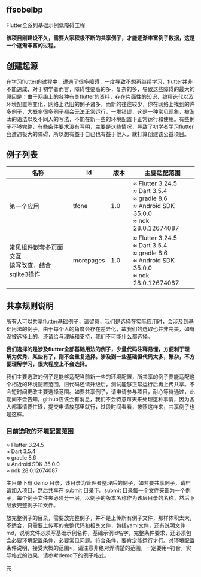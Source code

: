 ## ffsobelbp
Flutter全系列基础示例低障碍工程

<b>该项目刚建设不久，需要大家积极不断的共享例子，才能逐渐丰富例子数据，这是一个逐渐丰富的过程。</b>


## 创建起源
在学习flutter的过程中，遭遇了很多障碍，一度导致不想再继续学习，flutter并非不能速成，对于初学者而言，障碍性要高的多，复杂的多，导致这些障碍的最大的原因是：由于网络上的各种有关flutter的资料，存在片面性的知识、编程迭代以及环境配置等变化，网络上老旧的例子诸多，而新的往往较少，你在网络上找到的许多例子，大概率很多例子都会无法正常运行，一堆错误，这是一种常见现象，被淘汰的语法以及不同人的写法，不能在新一些的环境配置下正常运行和使用。有些例子不够完整，有些条件要求没有写明，主要是这些情况，导致了初学者学习flutter会遭遇极大的障碍，所以想有益于自已也有益于他人，就打算创建该公益项目。

## 例子列表


| 名称 | id | 版本　|主要适配范围 |
| ---- | ---- | ----|----|
| 第一个应用 |tfone | 1.0 | ≈ Flutter 3.24.5 <br/>≈ Dart 3.5.4 <br/>≈ gradle 8.6 <br/>≈ Android SDK 35.0.0<br/>≈ ndk 28.0.12674087|
|常见组件嵌套多页面交互<br/>读写改查，结合sqlite3操作|morepages|1.0|≈ Flutter 3.24.5 <br/>≈ Dart 3.5.4 <br/>≈ gradle 8.6<br/>≈ Android SDK 35.0.0<br/>≈ ndk 28.0.12674087|



## 共享规则说明

所有人可以共享flutter基础例子，请留意，我们是选择在实际应用时，会涉及到基础用法的例子，由于每个人的角度会存在差异化，故我们的选取也并非完美，如有没被选择上的，还请给与理解和支持，我们不可能什么都选择。

<b>我们选择的是涉及flutter全部基础用法的例子，少量代码注释易懂，方便利于理解为优秀、某些有了，则不会重复选择。涉及到一些基础但代码太多，繁杂，不方便理解学习，很大程度上不会选择。</b>

我们主要选取的例子是能够适配当前新一些的环境配置，所共享的例子要能适配这个相近的环境配置范围，旧代码还请升级后，测试能够正常运行后再上传共享。不会短时间更改主要选择范围。如要共享例子，请申请参与项目，耐心等待通过，此期间不会告知，github应该会有消息，我们不会特意每天来处理这种事情，因为各人都事情要忙碌，提交申请放那里就行，过段时间看看，按照这样来，共享例子也是这样。

### 目前选取的环境配置范围

≈ Flutter 3.24.5 <br/>
≈ Dart 3.5.4 <br/>
≈ gradle 8.6<br/>
≈ Android SDK 35.0.0<br/>
≈ ndk 28.0.12674087


主目录下有 demo 目录，该目录为管理者整理后的例子，如若要共享例子，请申请加入项目，然后共享在 submit 目录下。submit 目录每一个文件夹都为一个例子，每个例子文件夹必须分一层，以例子的版本名称作为该层目录的名称，然后下层放完整例子和文件。

放完整例子的目录，需要放完整例子，并不是上传所有例子文件，那样体积太大，不适合，只需要上传写的完整代码和相关文件，包括yaml文件，还有说明文件md，说明文件必须写基础示例名称，基础示例id名字，完整条件要求，还必须包含必要环境配置条件，必要常见问题。符合条件，要肯定能运行才行。对环境配置条件说明，接受大概的范围≈，请注意非绝对弄清楚的范围，一定要用≈符合，实际格式的效果，请参考demo下的例子格式。

完 
